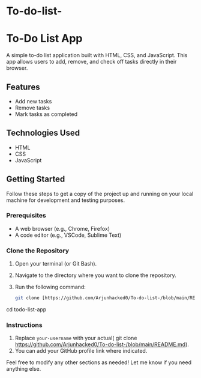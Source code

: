 # To-do-list-
# To-Do List App

A simple to-do list application built with HTML, CSS, and JavaScript. This app allows users to add, remove, and check off tasks directly in their browser.

## Features

- Add new tasks
- Remove tasks
- Mark tasks as completed

## Technologies Used

- HTML
- CSS
- JavaScript

## Getting Started

Follow these steps to get a copy of the project up and running on your local machine for development and testing purposes.

### Prerequisites

- A web browser (e.g., Chrome, Firefox)
- A code editor (e.g., VSCode, Sublime Text)

### Clone the Repository

1. Open your terminal (or Git Bash).
2. Navigate to the directory where you want to clone the repository.
3. Run the following command:

   ```bash
   git clone [https://github.com/Arjunhacked0/To-do-list-/blob/main/README.md)
cd todo-list-app





### Instructions

1. Replace `your-username` with your actual( git clone https://github.com/Arjunhacked0/To-do-list-/blob/main/README.md).
2. You can add your GitHub profile link where indicated.

Feel free to modify any other sections as needed! Let me know if you need anything else.
